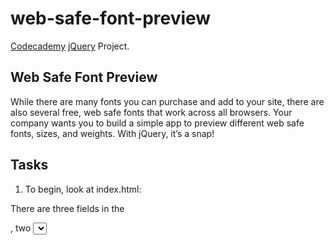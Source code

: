 # web-safe-font-preview
[Codecademy](https://www.codecademy.com/learn) [jQuery](https://jquery.com/) Project.

## Web Safe Font Preview
While there are many fonts you can purchase and add to your site, there are also several free, web safe fonts that work across all browsers. Your company wants you to build a simple app to preview different web safe fonts, sizes, and weights. With jQuery, it’s a snap!

## Tasks
1. To begin, look at index.html:

There are three fields in the <form>, two <select> menus, and an <input>. We will target each of these fields by its id.

There is also a <textarea> where the user will enter the text to preview. We can also target this field by id.

We will use the keyup event handler to update the preview text, so we don’t need a submit button.

Now navigate to main.js to start coding.

2. In the main function in main.js, add a keyup event handler to '#text'. Make sure it takes a parameter: event.

3. In the keyup callback function, call the html method on the '.preview' element and pass it the current value of $(event.currentTarget), the updated input field, by using the .val() method.

Then test that entered text is being added to the preview after each keystroke.

4. Under the keyup method, attach a change event handler to the <select> field with an id of "font".

The change event handler will fire anytime the selected value of the '#font' menu changes.

5. In the callback function of the change event handler, use the css method to change the value of the '.preview' element’s font-family property to the current value of this menu.

Now test your app to see that the font of the preview text changes when you select a different font.

6. Now add another change event handler, this time to the weight menu.

Just like in the last task, have the callback function set the preview element’s font-weight property to the current value of this menu.

Test that the font-weight changes.

7. Since the font-size input field requires text to be entered, we’ll use a keyup event handler to change the font-size of the preview text.

Add a keyup event handler to the font-size field.

8. In the callback function of the keyup event handler, create a variable called fontSize. Set it to the current value of this field, and use the + operator to add 'px'. We do this because we will need to specify the unit for the CSS font-size property in the next step.

9. Change the font-size property of the preview text to the value stored in fontSize.

10. Now give it a try! You can now easily preview font sizes, families, and weights to determine the right combinations.

And you could go even further! You can see list of web-safe fonts [here](http://www.cssfontstack.com/). Feel free to add them to your `<select>` menu to make your app even more comprehensive!